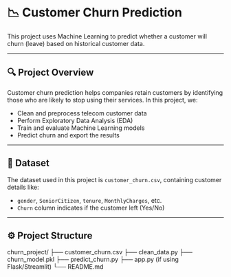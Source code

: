 # 📉 Customer Churn Prediction

This project uses Machine Learning to predict whether a customer will churn (leave) based on historical customer data.

---

## 🔍 Project Overview

Customer churn prediction helps companies retain customers by identifying those who are likely to stop using their services. In this project, we:

- Clean and preprocess telecom customer data
- Perform Exploratory Data Analysis (EDA)
- Train and evaluate Machine Learning models
- Predict churn and export the results

---

## 📁 Dataset

The dataset used in this project is `customer_churn.csv`, containing customer details like:

- `gender`, `SeniorCitizen`, `tenure`, `MonthlyCharges`, etc.
- `Churn` column indicates if the customer left (Yes/No)

---

## ⚙️ Project Structure

churn_project/
├── customer_churn.csv
├── clean_data.py
├── churn_model.pkl
├── predict_churn.py
├── app.py (if using Flask/Streamlit)
└── README.md
